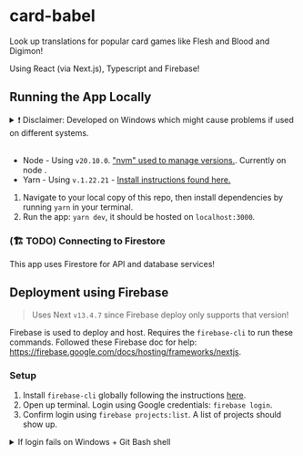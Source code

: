 # card-babel

Look up translations for popular card games like Flesh and Blood and Digimon!

Using React (via Next.js), Typescript and Firebase!

## Running the App Locally

<details>
<summary>❗ Disclaimer: Developed on Windows which might cause problems if used on different systems.</summary>

Ages ago I remember there being issues when cloning repo and running on Unix-based systems. Not sure if anything will happen so watch out! (Will update here if there are any gotcha's).

Might be related stuff is getting converted from LF to CRLF? (Will look into this later)

```bash
warning: in the working copy of '.gitignore', LF will be replaced by CRLF the next time Git touches it
warning: in the working copy of 'README.md', LF will be replaced by CRLF the next time Git touches it
warning: in the working copy of '.eslintrc.json', LF will be replaced by CRLF the next time Git touches it
warning: in the working copy of 'next.config.mjs', LF will be replaced by CRLF the next time Git touches it
warning: in the working copy of 'package.json', LF will be replaced by CRLF the next time Git touches it
warning: in the working copy of 'src/app/globals.css', LF will be replaced by CRLF the next time Git touches it
warning: in the working copy of 'src/app/layout.tsx', LF will be replaced by CRLF the next time Git touches it
warning: in the working copy of 'src/app/page.module.css', LF will be replaced by CRLF the next time Git touches it
warning: in the working copy of 'src/app/page.tsx', LF will be replaced by CRLF the next time Git touches it
warning: in the working copy of 'tsconfig.json', LF will be replaced by CRLF the next time Git touches it
```

</details>
<br>

- Node - Using `v20.10.0`. ["nvm" used to manage versions.](https://github.com/nvm-sh/nvm#install--update-script). Currently on node .
- Yarn - Using `v.1.22.21` - [Install instructions found here.](https://yarnpkg.com/getting-started/install)

1. Navigate to your local copy of this repo, then install dependencies by running `yarn` in your terminal.
2. Run the app: `yarn dev`, it should be hosted on `localhost:3000`.

### (🏗️ TODO) Connecting to Firestore

This app uses Firestore for API and database services!

## Deployment using Firebase

> Uses Next `v13.4.7` since Firebase deploy only supports that version!

Firebase is used to deploy and host. Requires the `firebase-cli` to run these commands. Followed these Firebase doc for help: https://firebase.google.com/docs/hosting/frameworks/nextjs.

### Setup

1. Install `firebase-cli` globally following the instructions [here](https://firebase.google.com/docs/cli?authuser=0&hl=en#windows-standalone-binary).
2. Open up terminal. Login using Google credentials: `firebase login`.
3. Confirm login using `firebase projects:list`. A list of projects should show up.

<details>
<summary>If login fails on Windows + Git Bash shell</summary>

If you're on Windows and using Git Bash as your shell, you might see the following error when trying `firestore login`

```
$ firebase login

Error: Cannot run login in non-interactive mode. See login:ci to generate a token for use in non-interactive environments.
```

Just run the command with the interactive flag: `firestore login --interactive`. [(source)](https://github.com/firebase/firebase-tools/issues/149)

</details>
